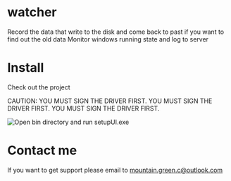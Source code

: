 # watcher
Record the data that write to the disk and come back to past if you want to find out the old data
Monitor windows running state and log to server

# Install
Check out the project

CAUTION: YOU MUST SIGN THE DRIVER FIRST. YOU MUST SIGN THE DRIVER FIRST. YOU MUST SIGN THE DRIVER FIRST.

![Open bin directory and run setupUI.exe]()

# Contact me
If you want to get support please email to mountain.green.c@outlook.com
